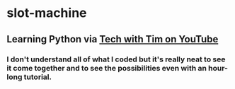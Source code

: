 # slot-machine

<!-- adding links to ReadMe -->

## Learning Python via [Tech with Tim on YouTube](https://www.youtube.com/watch?v=th4OBktqK1I&list=WL&index=1&t=1s)

### I don't understand all of what I coded but it's really neat to see it come together and to see the possibilities even with an hour-long tutorial.
